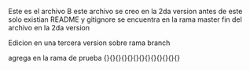 Este es el archivo B
este archivo se creo en la 2da version 
antes de este solo existian README y gitignore
se encuentra en la rama master
fin del archivo en la 2da version

Edicion en una tercera version sobre rama branch

agrega en la rama de prueba
{}{}{}{}{}{}{}{}{}{}{}{}{}
